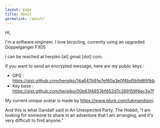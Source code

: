 ```yaml
---
layout: page
title: About
permalink: /about/
---
```


Hi,

I'm a software engineer. I love bicycling, currently using an upgraded Doppelganger FX05.

I can be reached at herpiko [at] gmail [dot] com.

If you want to send an encrypted message, here are my public keys :

- GPG : <a href="https://gist.github.com/herpiko/14a647b91e7ef60a3e0f4bd5b9d891bb" target="_blank">https://gist.github.com/herpiko/14a647b91e7ef60a3e0f4bd5b9d891bb</a>
- Key base : <a href="https://gist.github.com/herpiko/00b63f4853bf652d7c269159f4ec3a7f" target="_blank">https://gist.github.com/herpiko/00b63f4853bf652d7c269159f4ec3a7f</a>

My current unique avatar is made by <a href="https://www.plurk.com/lukmandisini" target="_blank">https://www.plurk.com/lukmandisini</a>.

And this is what Gandalf said in An Unexpected Party, The Hobbit, "I am looking for someone to share in an adventure that I am arranging, and it's very difficult to find anyone."
